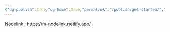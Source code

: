 ```yaml
---
{"dg-publish":true,"dg-home":true,"permalink":"/publish/get-started/","tags":["gardenEntry"],"dgPassFrontmatter":true,"noteIcon":"","updated":"2025-01-16T06:41:38.784+07:00"}
---
```




Nodelink : https://m-nodelink.netlify.app/